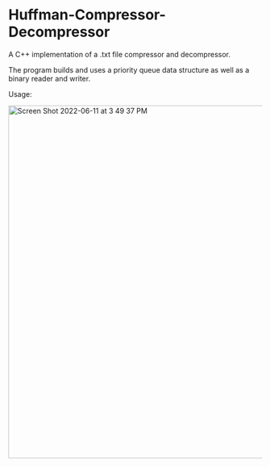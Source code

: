 # Huffman-Compressor-Decompressor
A C++ implementation of a .txt file compressor and decompressor.

The program builds and uses a priority queue data structure as well as a binary reader and writer.

Usage:

<img width="700" alt="Screen Shot 2022-06-11 at 3 49 37 PM" src="https://user-images.githubusercontent.com/57852724/173207569-b0f6d2e7-6774-4e0a-8692-07ebd945565f.png">

